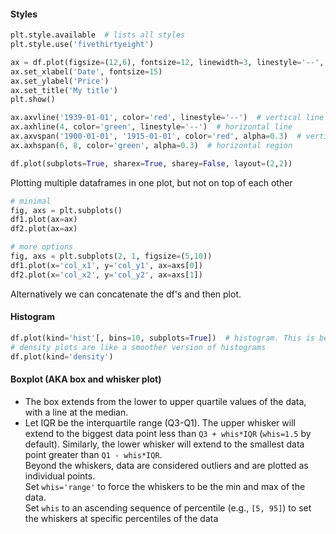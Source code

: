 #### Styles
```python
plt.style.available  # lists all styles
plt.style.use('fivethirtyeight')
```

```python
ax = df.plot(figsize=(12,6), fontsize=12, linewidth=3, linestyle='--', color='blue')
ax.set_xlabel('Date', fontsize=15)
ax.set_ylabel('Price')
ax.set_title('My title')
plt.show()

ax.axvline('1939-01-01', color='red', linestyle='--')  # vertical line
ax.axhline(4, color='green', linestyle='--')  # horizontal line
ax.axvspan('1900-01-01', '1915-01-01', color='red', alpha=0.3)  # vertical region
ax.axhspan(6, 8, color='green', alpha=0.3)  # horizontal region

df.plot(subplots=True, sharex=True, sharey=False, layout=(2,2))
```
Plotting multiple dataframes in one plot, but not on top of each other
```python
# minimal
fig, axs = plt.subplots()
df1.plot(ax=ax)
df2.plot(ax=ax)

# more options
fig, axs = plt.subplots(2, 1, figsize=(5,10))
df1.plot(x='col_x1', y='col_y1', ax=axs[0])
df2.plot(x='col_x2', y='col_y2', ax=axs[1])
```
Alternatively we can concatenate the df's and then plot.

#### Histogram
```python
df.plot(kind='hist'[, bins=10, subplots=True])  # histogram. This is better than df.hist()
# density plots are like a smoother version of histograms
df.plot(kind='density')
```
#### Boxplot (AKA box and whisker plot)  
- The box extends from the lower to upper quartile values of the data, with a line at the median. 
- Let IQR be the interquartile range (Q3-Q1). The upper whisker will extend to the biggest data point less than `Q3 + whis*IQR` (`whis=1.5` by default). Similarly, the lower whisker will extend to the smallest data point greater than `Q1 - whis*IQR`.  
Beyond the whiskers, data are considered outliers and are plotted as individual points.  
Set `whis='range'` to force the whiskers to be the min and max of the data.  
Set `whis` to an ascending sequence of percentile (e.g., `[5, 95]`) to set the whiskers at specific percentiles of the data
